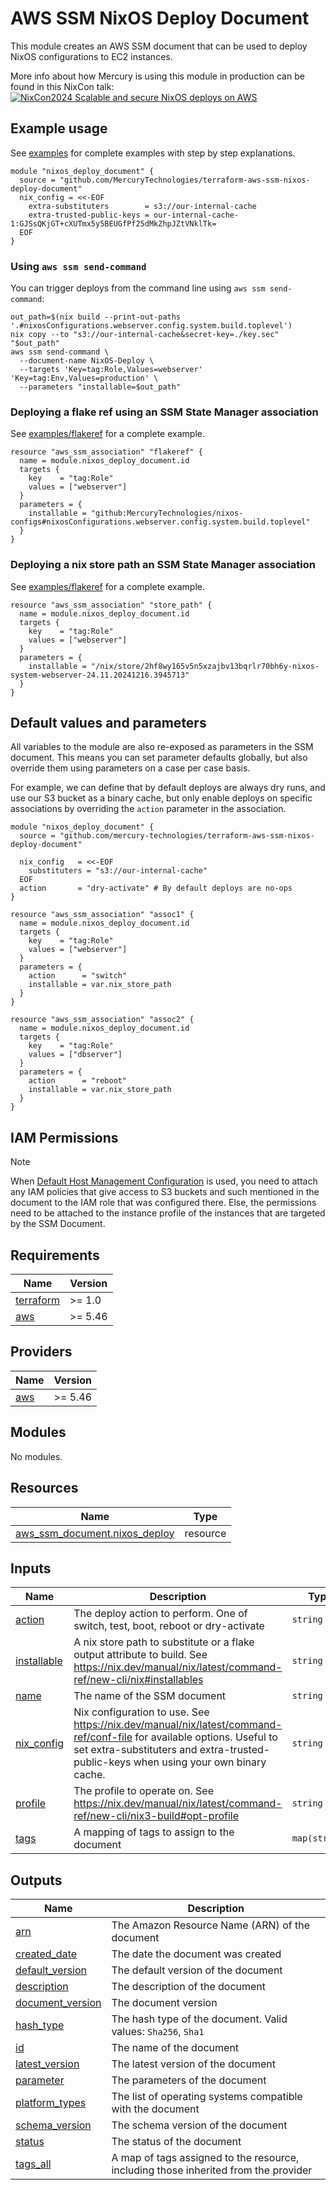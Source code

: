 # AWS SSM NixOS Deploy Document

This module creates an AWS SSM document that can be used to deploy NixOS
configurations to EC2 instances.

More info about how Mercury is using this module in production can be found in
this NixCon talk:
[![NixCon2024 Scalable and secure NixOS deploys on AWS](https://img.youtube.com/vi/Ee4JN3Fp17o/0.jpg)](https://www.youtube.com/watch?v=Ee4JN3Fp17o)

## Example usage

See [examples](./examples) for complete  examples with step by step explanations.

```hcl
module "nixos_deploy_document" {
  source = "github.com/MercuryTechnologies/terraform-aws-ssm-nixos-deploy-document"
  nix_config = <<-EOF
    extra-substituters        = s3://our-internal-cache
    extra-trusted-public-keys = our-internal-cache-1:GJSsQKjGT+cXUTmx5y5BEUGfPf25dMkZhpJZtVNklTk=
  EOF
}
```

### Using `aws ssm send-command`

You can trigger deploys from the command line using `aws ssm send-command`:

```shell
out_path=$(nix build --print-out-paths '.#nixosConfigurations.webserver.config.system.build.toplevel')
nix copy --to "s3://our-internal-cache&secret-key=./key.sec" "$out_path"
aws ssm send-command \
  --document-name NixOS-Deploy \
  --targets 'Key=tag:Role,Values=webserver' 'Key=tag:Env,Values=production' \
  --parameters "installable=$out_path"
```


### Deploying a flake ref using an SSM State Manager association

See [examples/flakeref](./examples/flakeref) for a complete example.

```hcl
resource "aws_ssm_association" "flakeref" {
  name = module.nixos_deploy_document.id
  targets {
    key    = "tag:Role"
    values = ["webserver"]
  }
  parameters = {
    installable = "github:MercuryTechnologies/nixos-configs#nixosConfigurations.webserver.config.system.build.toplevel"
  }
}
```

### Deploying a nix store path an SSM State Manager association


See [examples/flakeref](./examples/nix-store-path) for a complete example.

```hcl
resource "aws_ssm_association" "store_path" {
  name = module.nixos_deploy_document.id
  targets {
    key    = "tag:Role"
    values = ["webserver"]
  }
  parameters = {
    installable = "/nix/store/2hf8wy165v5n5xzajbv13bqrlr70bh6y-nixos-system-webserver-24.11.20241216.3945713"
  }
}
```

## Default values and parameters

All variables to the module are also re-exposed as parameters in the SSM
document. This means you can set parameter defaults globally, but also override
them using parameters on a case per case basis.

For example, we can define that by default deploys are always dry runs, and use
our S3 bucket as a binary cache, but only enable deploys on specific
associations by overriding the `action` parameter in the association.

```hcl
module "nixos_deploy_document" {
  source = "github.com/mercury-technologies/terraform-aws-ssm-nixos-deploy-document"

  nix_config   = <<-EOF
    substituters = "s3://our-internal-cache"
  EOF
  action       = "dry-activate" # By default deploys are no-ops
}

resource "aws_ssm_association" "assoc1" {
  name = module.nixos_deploy_document.id
  targets {
    key    = "tag:Role"
    values = ["webserver"]
  }
  parameters = {
    action      = "switch"
    installable = var.nix_store_path
  }
}

resource "aws_ssm_association" "assoc2" {
  name = module.nixos_deploy_document.id
  targets {
    key    = "tag:Role"
    values = ["dbserver"]
  }
  parameters = {
    action      = "reboot"
    installable = var.nix_store_path
  }
}
```

## IAM Permissions

> [!NOTE]
> When [Default Host Management Configuration](https://docs.aws.amazon.com/systems-manager/latest/userguide/fleet-manager-default-host-management-configuration.html)
> is used, you need to attach any IAM policies that give access to S3 buckets
> and such mentioned in the document to the IAM role that was configured there.
> Else, the permissions need to be attached to the instance profile of the
> instances that are targeted by the SSM Document.

<!-- BEGIN_TF_DOCS -->
## Requirements

| Name | Version |
|------|---------|
| <a name="requirement_terraform"></a> [terraform](#requirement\_terraform) | >= 1.0 |
| <a name="requirement_aws"></a> [aws](#requirement\_aws) | >= 5.46 |

## Providers

| Name | Version |
|------|---------|
| <a name="provider_aws"></a> [aws](#provider\_aws) | >= 5.46 |

## Modules

No modules.

## Resources

| Name | Type |
|------|------|
| [aws_ssm_document.nixos_deploy](https://registry.terraform.io/providers/hashicorp/aws/latest/docs/resources/ssm_document) | resource |

## Inputs

| Name | Description | Type | Default | Required |
|------|-------------|------|---------|:--------:|
| <a name="input_action"></a> [action](#input\_action) | The deploy action to perform. One of switch, test, boot, reboot or dry-activate | `string` | `"switch"` | no |
| <a name="input_installable"></a> [installable](#input\_installable) | A nix store path to substitute or a flake output attribute to build. See https://nix.dev/manual/nix/latest/command-ref/new-cli/nix#installables | `string` | `"/run/current-system"` | no |
| <a name="input_name"></a> [name](#input\_name) | The name of the SSM document | `string` | `"NixOS-Deploy"` | no |
| <a name="input_nix_config"></a> [nix\_config](#input\_nix\_config) | Nix configuration to use. See https://nix.dev/manual/nix/latest/command-ref/conf-file for available options. Useful to set extra-substituters and extra-trusted-public-keys when using your own binary cache. | `string` | `""` | no |
| <a name="input_profile"></a> [profile](#input\_profile) | The profile to operate on. See https://nix.dev/manual/nix/latest/command-ref/new-cli/nix3-build#opt-profile | `string` | `"/nix/var/nix/profiles/system"` | no |
| <a name="input_tags"></a> [tags](#input\_tags) | A mapping of tags to assign to the document | `map(string)` | `{}` | no |

## Outputs

| Name | Description |
|------|-------------|
| <a name="output_arn"></a> [arn](#output\_arn) | The Amazon Resource Name (ARN) of the document |
| <a name="output_created_date"></a> [created\_date](#output\_created\_date) | The date the document was created |
| <a name="output_default_version"></a> [default\_version](#output\_default\_version) | The default version of the document |
| <a name="output_description"></a> [description](#output\_description) | The description of the document |
| <a name="output_document_version"></a> [document\_version](#output\_document\_version) | The document version |
| <a name="output_hash_type"></a> [hash\_type](#output\_hash\_type) | The hash type of the document. Valid values: `Sha256`, `Sha1` |
| <a name="output_id"></a> [id](#output\_id) | The name of the document |
| <a name="output_latest_version"></a> [latest\_version](#output\_latest\_version) | The latest version of the document |
| <a name="output_parameter"></a> [parameter](#output\_parameter) | The parameters of the document |
| <a name="output_platform_types"></a> [platform\_types](#output\_platform\_types) | The list of operating systems compatible with the document |
| <a name="output_schema_version"></a> [schema\_version](#output\_schema\_version) | The schema version of the document |
| <a name="output_status"></a> [status](#output\_status) | The status of the document |
| <a name="output_tags_all"></a> [tags\_all](#output\_tags\_all) | A map of tags assigned to the resource, including those inherited from the provider |
<!-- END_TF_DOCS -->
